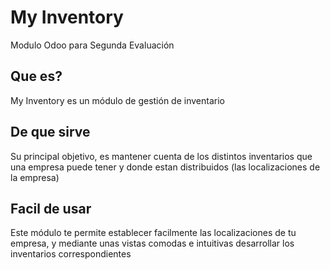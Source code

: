 
# My Inventory
Modulo Odoo para Segunda Evaluación 

## Que es?

My Inventory es un módulo de gestión de inventario

## De que sirve

Su principal objetivo, es mantener cuenta de los distintos inventarios que una empresa puede tener y donde estan distribuidos (las localizaciones de la empresa)

## Facil de usar

Este módulo te permite establecer facilmente las localizaciones de tu empresa, y mediante unas vistas comodas e intuitivas desarrollar los inventarios correspondientes
